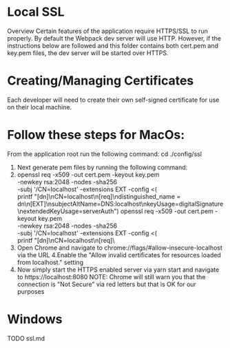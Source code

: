 # Local SSL
Overview
Certain features of the application require HTTPS/SSL to run properly. By default the Webpack dev server will use HTTP. However, if the instructions below are followed and this folder contains both cert.pem and key.pem files, the dev server will be started over HTTPS.

# Creating/Managing Certificates
Each developer will need to create their own self-signed certificate for use on their local machine.

# Follow these steps for MacOs:

From the application root run the following command:
cd ./config/ssl
  1. Next generate pem files by running the following command:
 2. openssl req -x509 -out cert.pem -keyout key.pem \
  -newkey rsa:2048 -nodes -sha256 \
  -subj '/CN=localhost' -extensions EXT -config <( \
   printf "[dn]\nCN=localhost\n[req]\ndistinguished_name = dn\n[EXT]\nsubjectAltName=DNS:localhost\nkeyUsage=digitalSignature\nextendedKeyUsage=serverAuth")
   openssl req -x509 -out cert.pem -keyout key.pem \
  -newkey rsa:2048 -nodes -sha256 \
  -subj '/CN=localhost' -extensions EXT -config <( \
   printf "[dn]\nCN=localhost\n[req]\
 3. Open Chrome and navigate to chrome://flags/#allow-insecure-localhost via the URL
 4.Enable the "Allow invalid certificates for resources loaded from localhost." setting
 5. Now simply start the HTTPS enabled server via yarn start and navigate to https://localhost:8080
 NOTE: Chrome will still warn you that the connection is "Not Secure" via red letters but that is OK for our purposes

# Windows

TODO
ssl.md 
